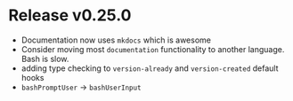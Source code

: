 # Release v0.25.0

- Documentation now uses `mkdocs` which is awesome
- Consider moving most `documentation` functionality to another language. Bash is slow. 
- adding type checking to `version-already` and `version-created` default hooks
- `bashPromptUser` -> `bashUserInput`
